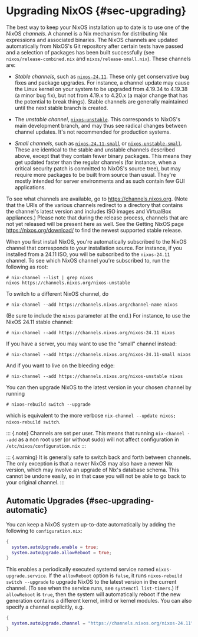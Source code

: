 # Upgrading NixOS {#sec-upgrading}

The best way to keep your NixOS installation up to date is to use one of
the NixOS *channels*. A channel is a Nix mechanism for distributing Nix
expressions and associated binaries. The NixOS channels are updated
automatically from NixOS's Git repository after certain tests have
passed and a selection of packages has been built successfully
(see `nixos/release-combined.nix` and `nixos/release-small.nix`).
These channels are:

-   *Stable channels*, such as [`nixos-24.11`](https://channels.nixos.org/nixos-24.11).
    These only get conservative bug fixes and package upgrades. For
    instance, a channel update may cause the Linux kernel on your system
    to be upgraded from 4.19.34 to 4.19.38 (a minor bug fix), but not
    from 4.19.x to 4.20.x (a major change that has the potential to break things).
    Stable channels are generally maintained until the next stable
    branch is created.

-   The *unstable channel*, [`nixos-unstable`](https://channels.nixos.org/nixos-unstable).
    This corresponds to NixOS's main development branch, and may thus see
    radical changes between channel updates. It's not recommended for
    production systems.

-   *Small channels*, such as [`nixos-24.11-small`](https://channels.nixos.org/nixos-24.11-small)
    or [`nixos-unstable-small`](https://channels.nixos.org/nixos-unstable-small).
    These are identical to the stable and unstable channels described above,
    except that they contain fewer binary packages. This means they get updated
    faster than the regular channels (for instance, when a critical security patch
    is committed to NixOS's source tree), but may require more packages to be
    built from source than usual. They're mostly intended for server environments
    and as such contain few GUI applications.

To see what channels are available, go to <https://channels.nixos.org>.
(Note that the URIs of the various channels redirect to a directory that
contains the channel's latest version and includes ISO images and
VirtualBox appliances.) Please note that during the release process,
channels that are not yet released will be present here as well. See the
Getting NixOS page <https://nixos.org/download/> to find the newest
supported stable release.

When you first install NixOS, you're automatically subscribed to the
NixOS channel that corresponds to your installation source. For
instance, if you installed from a 24.11 ISO, you will be subscribed to
the `nixos-24.11` channel. To see which NixOS channel you're subscribed
to, run the following as root:

```ShellSession
# nix-channel --list | grep nixos
nixos https://channels.nixos.org/nixos-unstable
```

To switch to a different NixOS channel, do

```ShellSession
# nix-channel --add https://channels.nixos.org/channel-name nixos
```

(Be sure to include the `nixos` parameter at the end.) For instance, to
use the NixOS 24.11 stable channel:

```ShellSession
# nix-channel --add https://channels.nixos.org/nixos-24.11 nixos
```

If you have a server, you may want to use the "small" channel instead:

```ShellSession
# nix-channel --add https://channels.nixos.org/nixos-24.11-small nixos
```

And if you want to live on the bleeding edge:

```ShellSession
# nix-channel --add https://channels.nixos.org/nixos-unstable nixos
```

You can then upgrade NixOS to the latest version in your chosen channel
by running

```ShellSession
# nixos-rebuild switch --upgrade
```

which is equivalent to the more verbose `nix-channel --update nixos; nixos-rebuild switch`.

::: {.note}
Channels are set per user. This means that running `nix-channel --add`
as a non root user (or without sudo) will not affect
configuration in `/etc/nixos/configuration.nix`
:::

::: {.warning}
It is generally safe to switch back and forth between channels. The only
exception is that a newer NixOS may also have a newer Nix version, which
may involve an upgrade of Nix's database schema. This cannot be undone
easily, so in that case you will not be able to go back to your original
channel.
:::

## Automatic Upgrades {#sec-upgrading-automatic}

You can keep a NixOS system up-to-date automatically by adding the
following to `configuration.nix`:

```nix
{
  system.autoUpgrade.enable = true;
  system.autoUpgrade.allowReboot = true;
}
```

This enables a periodically executed systemd service named
`nixos-upgrade.service`. If the `allowReboot` option is `false`, it runs
`nixos-rebuild switch --upgrade` to upgrade NixOS to the latest version
in the current channel. (To see when the service runs, see `systemctl list-timers`.)
If `allowReboot` is `true`, then the system will automatically reboot if
the new generation contains a different kernel, initrd or kernel
modules. You can also specify a channel explicitly, e.g.

```nix
{
  system.autoUpgrade.channel = "https://channels.nixos.org/nixos-24.11";
}
```
